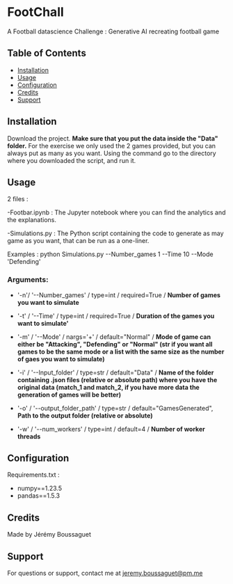 # FootChall

A Football datascience Challenge : Generative AI recreating football game

## Table of Contents

- [Installation](#installation)
- [Usage](#usage)
- [Configuration](#configuration)
- [Credits](#credits)
- [Support](#support)

## Installation

Download the project. 
**Make sure that you put the data inside the "Data" folder.**
For the exercise we only used the 2 games provided, but you can always put as many as you want. 
Using the command go to the directory where you downloaded the script, and run it.


## Usage

2 files : 

-Footbar.ipynb : The Jupyter notebook where you can find the analytics and the explanations.

-Simulations.py : The Python script containing the code to generate as may game as you want, that can be run as a one-liner.



Examples : python Simulations.py --Number_games 1 --Time 10 --Mode 'Defending'

### Arguments:
+ '-n'/ '--Number_games' / type=int / required=True / **Number of games you want to simulate**

+ '-t' / '--Time' / type=int / required=True / **Duration of the games you want to simulate'**

+ '-m' / '--Mode' / nargs='+' / default="Normal" / **Mode of game can either be "Attacking", "Defending" or "Normal" (str if you want all games to be the same mode or a list with the same size as the number of gaes you want to simulate)**

+ '-i' / '--Input_folder' / type=str / default="Data" / **Name of the folder containing .json files (relative or absolute path) where you have the original data (match_1 and match_2, if you have more data the generation of games will be better)**

+ '-o' / '--output_folder_path' / type=str / default="GamesGenerated", **Path to the output folder (relative or absolute)**

+ '-w' / '--num_workers' / type=int / default=4 / **Number of worker threads**


## Configuration

Requirements.txt :  
+ numpy==1.23.5
+ pandas==1.5.3


## Credits

Made by Jérémy Boussaguet


## Support

For questions or support, contact me at jeremy.boussaguet@pm.me
